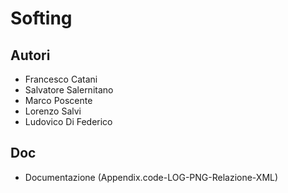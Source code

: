 # Softing

## Autori 

* Francesco Catani
* Salvatore Salernitano
* Marco Poscente 
* Lorenzo Salvi 
* Ludovico Di Federico

## Doc

* Documentazione (Appendix.code-LOG-PNG-Relazione-XML)





 